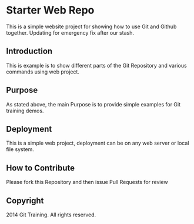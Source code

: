 # Starter Web Repo

This is a simple website project for showing how to use Git and Github together.
Updating for emergency fix after our stash.

## Introduction

This is example is to show different parts of the Git Repository and various commands using
web project.

## Purpose

As stated above, the main Purpose is to provide simple examples for Git training demos.

## Deployment

This is a simple web project, deployment can be on any web server or local file system.

## How to Contribute

Please fork this Repository and then issue Pull Requests for review

## Copyright
2014 Git Training. All rights reserved.
